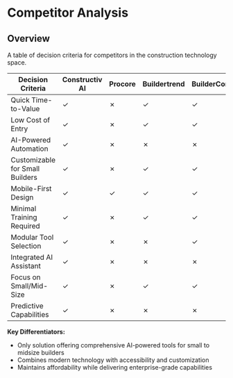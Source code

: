 # Competitor Analysis

## Overview

A table of decision criteria for competitors in the construction technology space.

| Decision Criteria | Constructiv AI | Procore | Buildertrend | BuilderComs | PlanGrid | Outdated Traditional |
|------------------|----------------|---------|--------------|-------------|-----------|---------------------|
| Quick Time-to-Value | ✓ | ✗ | ✓ | ✓ | ✓ | ✓ |
| Low Cost of Entry | ✓ | ✗ | ✓ | ✓ | ✓ | ✓ |
| AI-Powered Automation | ✓ | ✗ | ✗ | ✗ | ✗ | ✗ |
| Customizable for Small Builders | ✓ | ✗ | ✓ | ✓ | ✗ | ✓ |
| Mobile-First Design | ✓ | ✓ | ✓ | ✓ | ✓ | ✗ |
| Minimal Training Required | ✓ | ✗ | ✓ | ✓ | ✓ | ✓ |
| Modular Tool Selection | ✓ | ✗ | ✗ | ✓ | ✗ | ✗ |
| Integrated AI Assistant | ✓ | ✗ | ✗ | ✗ | ✗ | ✗ |
| Focus on Small/Mid-Size | ✓ | ✗ | ✓ | ✓ | ✗ | ✓ |
| Predictive Capabilities | ✓ | ✗ | ✗ | ✗ | ✗ | ✗ |

**Key Differentiators:**

- Only solution offering comprehensive AI-powered tools for small to midsize builders
- Combines modern technology with accessibility and customization
- Maintains affordability while delivering enterprise-grade capabilities
